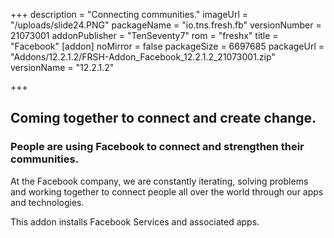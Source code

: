 +++
description = "Connecting communities."
imageUrl = "/uploads/slide24.PNG"
packageName = "io.tns.fresh.fb"
versionNumber = 21073001
addonPublisher = "TenSeventy7"
rom = "freshx"
title = "Facebook"
[addon]
noMirror = false
packageSize = 6697685
packageUrl = "Addons/12.2.1.2/FRSH-Addon_Facebook_12.2.1.2_21073001.zip"
versionName = "12.2.1.2"

+++
## Coming together to connect and create change.

### People are using Facebook to connect and strengthen their communities.

At the Facebook company, we are constantly iterating, solving problems and working together to connect people all over the world through our apps and technologies.

This addon installs Facebook Services and associated apps.